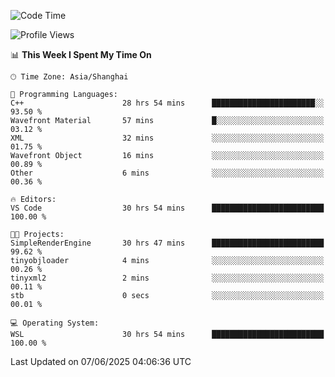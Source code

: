 <!--START_SECTION:waka-->
![Code Time](http://img.shields.io/badge/Code%20Time-2%2C977%20hrs%208%20mins-blue)

![Profile Views](http://img.shields.io/badge/Profile%20Views-0-blue)

📊 **This Week I Spent My Time On** 

```text
🕑︎ Time Zone: Asia/Shanghai

💬 Programming Languages: 
C++                      28 hrs 54 mins      ███████████████████████░░   93.50 % 
Wavefront Material       57 mins             █░░░░░░░░░░░░░░░░░░░░░░░░   03.12 % 
XML                      32 mins             ░░░░░░░░░░░░░░░░░░░░░░░░░   01.75 % 
Wavefront Object         16 mins             ░░░░░░░░░░░░░░░░░░░░░░░░░   00.89 % 
Other                    6 mins              ░░░░░░░░░░░░░░░░░░░░░░░░░   00.36 % 

🔥 Editors: 
VS Code                  30 hrs 54 mins      █████████████████████████   100.00 % 

🐱‍💻 Projects: 
SimpleRenderEngine       30 hrs 47 mins      █████████████████████████   99.62 % 
tinyobjloader            4 mins              ░░░░░░░░░░░░░░░░░░░░░░░░░   00.26 % 
tinyxml2                 2 mins              ░░░░░░░░░░░░░░░░░░░░░░░░░   00.11 % 
stb                      0 secs              ░░░░░░░░░░░░░░░░░░░░░░░░░   00.01 % 

💻 Operating System: 
WSL                      30 hrs 54 mins      █████████████████████████   100.00 % 
```


 Last Updated on 07/06/2025 04:06:36 UTC
<!--END_SECTION:waka-->